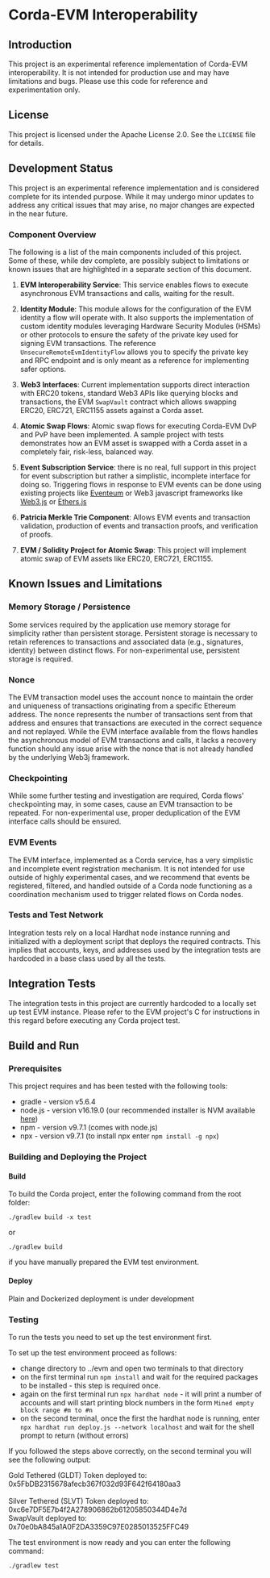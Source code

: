# Corda-EVM Interoperability

## Introduction
This project is an experimental reference implementation of Corda-EVM interoperability. It is not intended for production use and may have limitations and bugs. Please use this code for reference and experimentation only.

## License

This project is licensed under the Apache License 2.0. See the `LICENSE` file for details.

## Development Status

This project is an experimental reference implementation and is considered complete for its intended purpose. While it may undergo minor updates to address any critical issues that may arise, no major changes are expected in the near future.

### Component Overview

The following is a list of the main components included of this project. Some of these, while dev complete, are possibly subject to limitations or known issues that are highlighted in a separate section of this document.

1. **EVM Interoperability Service**: This service enables flows to execute asynchronous EVM transactions and calls, waiting for the result.

2. **Identity Module**: This module allows for the configuration of the EVM identity a flow will operate with. It also supports the implementation of custom identity modules leveraging Hardware Security Modules (HSMs) or other protocols to ensure the safety of the private key used for signing EVM transactions. The reference `UnsecureRemoteEvmIdentityFlow` allows you to specify the private key and RPC endpoint and is only meant as a reference for implementing safer options.

3. **Web3 Interfaces**: Current implementation supports direct interaction with ERC20 tokens, standard Web3 APIs like querying blocks and transactions, the EVM `SwapVault` contract which allows swapping ERC20, ERC721, ERC1155 assets against a Corda asset.

4. **Atomic Swap Flows**: Atomic swap flows for executing Corda-EVM DvP and PvP have been implemented. A sample project with tests demonstrates how an EVM asset is swapped with a Corda asset in a completely fair, risk-less, balanced way.

5. **Event Subscription Service**: there is no real, full support in this project for event subscription but rather a simplistic, incomplete interface for doing so. Triggering flows in response to EVM events can be done using existing projects like [Eventeum](https://github.com/eventeum/eventeum) or Web3 javascript frameworks like [Web3.js](https://web3js.org) or [Ethers.js](https://ethers.org)

6. **Patricia Merkle Trie Component**: Allows EVM events and transaction validation, production of events and transaction proofs, and verification of proofs.

7. **EVM / Solidity Project for Atomic Swap**: This project will implement atomic swap of EVM assets like ERC20, ERC721, ERC1155.

## Known Issues and Limitations

### Memory Storage / Persistence
Some services required by the application use memory storage for simplicity rather than persistent storage. Persistent storage is necessary to retain references to transactions and associated data (e.g., signatures, identity) between distinct flows. For non-experimental use, persistent storage is required.

### Nonce
The EVM transaction model uses the account nonce to maintain the order and uniqueness of transactions originating from a specific Ethereum address. The nonce represents the number of transactions sent from that address and ensures that transactions are executed in the correct sequence and not replayed. While the EVM interface available from the flows handles the asynchronous model of EVM transactions and calls, it lacks a recovery function should any issue arise with the nonce that is not already handled by the underlying Web3j framework.

### Checkpointing
While some further testing and investigation are required, Corda flows' checkpointing may, in some cases, cause an EVM transaction to be repeated. For non-experimental use, proper deduplication of the EVM interface calls should be ensured.

### EVM Events
The EVM interface, implemented as a Corda service, has a very simplistic and incomplete event registration mechanism. It is not intended for use outside of highly experimental cases, and we recommend that events be registered, filtered, and handled outside of a Corda node functioning as a coordination mechanism used to trigger related flows on Corda nodes.

### Tests and Test Network
Integration tests rely on a local Hardhat node instance running and initialized with a deployment script that deploys the required contracts. This implies that accounts, keys, and addresses used by the integration tests are hardcoded in a base class used by all the tests.

## Integration Tests

The integration tests in this project are currently hardcoded to a locally set up test EVM instance. Please refer to the EVM project's C for instructions in this regard before executing any Corda project test.
## Build and Run

### Prerequisites

This project requires and has been tested with the following tools:

- gradle - version v5.6.4
- node.js - version v16.19.0 (our recommended installer is NVM available [here](https://github.com/nvm-sh/nvm))
- npm - version v9.7.1 (comes with node.js)
- npx - version v9.7.1 (to install npx enter `npm install -g npx`)


### Building and Deploying the Project

#### Build

To build the Corda project, enter the following command from the root folder:

```  
./gradlew build -x test  
```  

or

```
./gradlew build 
```  

if you have manually prepared the EVM test environment.

#### Deploy

Plain and Dockerized deployment is under development

### Testing

To run the tests you need to set up the test environment first.

To set up the test environment proceed as follows:
- change directory to ../evm and open two terminals to that directory
- on the first terminal run `npm install` and wait for the required packages to be installed - this step is required once.
- again on the first terminal run `npx hardhat node` - it will print a number of accounts and will start printing block numbers in the form `Mined empty block range #m to #n`
- on the second terminal, once the first the hardhat node is running, enter `npx hardhat run deploy.js --network localhost` and wait for the shell prompt to return (without errors)

If you followed the steps above correctly, on the second terminal you will see the following output:

Gold Tethered (GLDT) Token deployed to: 0x5FbDB2315678afecb367f032d93F642f64180aa3</br>  
Silver Tethered (SLVT) Token deployed to: 0xc6e7DF5E7b4f2A278906862b61205850344D4e7d</br>
SwapVault deployed to: 0x70e0bA845a1A0F2DA3359C97E0285013525FFC49</br>

The test environment is now ready and you can enter the following command:

```  
./gradlew test
```
